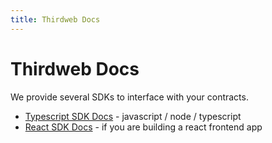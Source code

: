 ```yaml
---
title: Thirdweb Docs
---
```


# Thirdweb Docs

We provide several SDKs to interface with your contracts.

- [Typescript SDK Docs](./typescript) - javascript / node / typescript
- [React SDK Docs](./react) - if you are building a react frontend app
